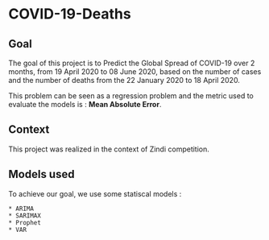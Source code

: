 # COVID-19-Deaths

## Goal

The goal of this project is to Predict the Global Spread of COVID-19 over 2 months, from 19 April 2020 to 08 June 2020, based on the number of cases and the number of deaths from the 22 January 2020 to 18 April 2020.

This problem can be seen as a regression problem and the metric used to evaluate the models is : **Mean Absolute Error**.

## Context

This project was realized in the context of Zindi competition.

## Models used

To achieve our goal, we use some statiscal models :

    * ARIMA 
    * SARIMAX 
    * Prophet 
    * VAR 
